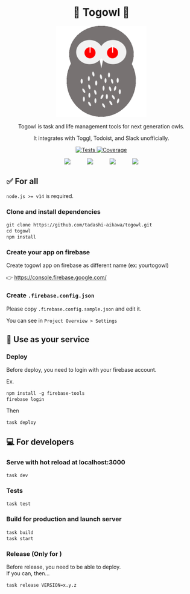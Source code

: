 <h1 align="center">
    🦉 Togowl 🦉
</h1>

<p align="center">
    <img alt="Togowl" src="./static/icon.png?raw=true" width="240" />
</p>

<p align="center">
Togowl is task and life management tools for next generation owls.  
</p>
<p align="center">
It integrates with Toggl, Todoist, and Slack unofficially.
</p>

<p align="center">
  <a href="https://github.com/tadashi-aikawa/togowl/actions">
    <img alt="Tests" src="https://github.com/tadashi-aikawa/togowl/workflows/Tests/badge.svg" />
  </a>
  <a href="https://codecov.io/gh/tadashi-aikawa/togowl">
    <img alt="Coverage" src="https://codecov.io/gh/tadashi-aikawa/togowl/branch/master/graph/badge.svg" />
  </a>
</p>

<p align="center">
  <img src="https://cdn.svgporn.com/logos/typescript-icon.svg" width="60" style="margin: 0 20px;"/>
  <img src="https://cdn.svgporn.com/logos/nuxt-icon.svg" width="60" style="margin: 0 20px;"/>
  <img src="https://cdn.svgporn.com/logos/vuetifyjs.svg" width="60" style="margin: 0 20px;"/>
  <img src="https://cdn.svgporn.com/logos/firebase.svg" width="60" style="margin: 0 20px;"/>
</p>


✅ For all
----------

`node.js >= v14` is required.

### Clone and install dependencies

```
git clone https://github.com/tadashi-aikawa/togowl.git
cd togowl
npm install
```

### Create your app on firebase

Create togowl app on firebase as different name (ex: yourtogowl)

👉 https://console.firebase.google.com/

### Create `.firebase.config.json`

Please copy `.firebase.config.sample.json` and edit it.

You can see in `Project Overview > Settings`


💃 Use as your service
----------------------

### Deploy

Before deploy, you need to login with your firebase account.

Ex.

```
npm install -g firebase-tools
firebase login
```

Then

```
task deploy
```


💻 For developers
-----------------

### Serve with hot reload at localhost:3000

```
task dev
```

### Tests

```
task test
```

### Build for production and launch server

```
task build
task start
```

### Release (Only for )

Before release, you need to be able to deploy.  
If you can, then...

```
task release VERSION=x.y.z
```
